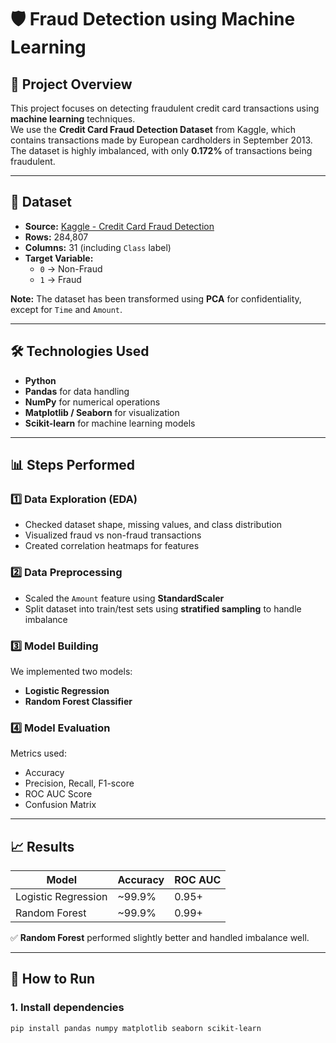 # 🛡️ Fraud Detection using Machine Learning

## 📌 Project Overview
This project focuses on detecting fraudulent credit card transactions using **machine learning** techniques.  
We use the **Credit Card Fraud Detection Dataset** from Kaggle, which contains transactions made by European cardholders in September 2013.  
The dataset is highly imbalanced, with only **0.172%** of transactions being fraudulent.

---

## 📂 Dataset
- **Source:** [Kaggle - Credit Card Fraud Detection](https://www.kaggle.com/mlg-ulb/creditcardfraud)
- **Rows:** 284,807  
- **Columns:** 31 (including `Class` label)  
- **Target Variable:**  
  - `0` → Non-Fraud  
  - `1` → Fraud  

**Note:** The dataset has been transformed using **PCA** for confidentiality, except for `Time` and `Amount`.

---

## 🛠️ Technologies Used
- **Python**
- **Pandas** for data handling
- **NumPy** for numerical operations
- **Matplotlib / Seaborn** for visualization
- **Scikit-learn** for machine learning models

---

## 📊 Steps Performed

### 1️⃣ Data Exploration (EDA)
- Checked dataset shape, missing values, and class distribution  
- Visualized fraud vs non-fraud transactions  
- Created correlation heatmaps for features

### 2️⃣ Data Preprocessing
- Scaled the `Amount` feature using **StandardScaler**
- Split dataset into train/test sets using **stratified sampling** to handle imbalance

### 3️⃣ Model Building
We implemented two models:
- **Logistic Regression**
- **Random Forest Classifier**

### 4️⃣ Model Evaluation
Metrics used:
- Accuracy
- Precision, Recall, F1-score
- ROC AUC Score
- Confusion Matrix

---

## 📈 Results

| Model                | Accuracy | ROC AUC |
|----------------------|----------|---------|
| Logistic Regression  | ~99.9%   | 0.95+   |
| Random Forest        | ~99.9%   | 0.99+   |

✅ **Random Forest** performed slightly better and handled imbalance well.

---

## 📌 How to Run

### 1. Install dependencies
```bash
pip install pandas numpy matplotlib seaborn scikit-learn
